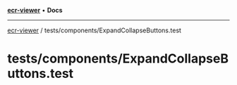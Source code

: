 [**ecr-viewer**](../../../README.md) • **Docs**

***

[ecr-viewer](../../../README.md) / tests/components/ExpandCollapseButtons.test

# tests/components/ExpandCollapseButtons.test
